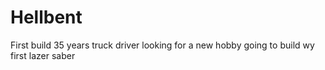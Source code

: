 # Hellbent
First build
35 years truck driver
looking for a new hobby
going to build wy first lazer saber
